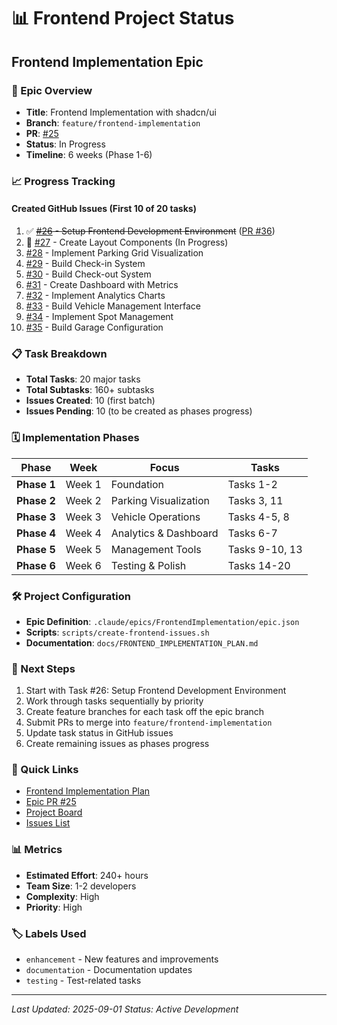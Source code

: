 # 📊 Frontend Project Status

## Frontend Implementation Epic

### 🎯 Epic Overview

- **Title**: Frontend Implementation with shadcn/ui
- **Branch**: `feature/frontend-implementation`
- **PR**: [#25](https://github.com/iaminawe/ParkingGarage/pull/25)
- **Status**: In Progress
- **Timeline**: 6 weeks (Phase 1-6)

### 📈 Progress Tracking

#### Created GitHub Issues (First 10 of 20 tasks)

1. ✅ ~~[#26](https://github.com/iaminawe/ParkingGarage/issues/26) - Setup Frontend Development Environment~~ ([PR #36](https://github.com/iaminawe/ParkingGarage/pull/36))
2. 🚧 [#27](https://github.com/iaminawe/ParkingGarage/issues/27) - Create Layout Components (In Progress)
3. [#28](https://github.com/iaminawe/ParkingGarage/issues/28) - Implement Parking Grid Visualization
4. [#29](https://github.com/iaminawe/ParkingGarage/issues/29) - Build Check-in System
5. [#30](https://github.com/iaminawe/ParkingGarage/issues/30) - Build Check-out System
6. [#31](https://github.com/iaminawe/ParkingGarage/issues/31) - Create Dashboard with Metrics
7. [#32](https://github.com/iaminawe/ParkingGarage/issues/32) - Implement Analytics Charts
8. [#33](https://github.com/iaminawe/ParkingGarage/issues/33) - Build Vehicle Management Interface
9. [#34](https://github.com/iaminawe/ParkingGarage/issues/34) - Implement Spot Management
10. [#35](https://github.com/iaminawe/ParkingGarage/issues/35) - Build Garage Configuration

### 📋 Task Breakdown

- **Total Tasks**: 20 major tasks
- **Total Subtasks**: 160+ subtasks
- **Issues Created**: 10 (first batch)
- **Issues Pending**: 10 (to be created as phases progress)

### 🗓️ Implementation Phases

| Phase | Week | Focus | Tasks |
|-------|------|-------|-------|
| **Phase 1** | Week 1 | Foundation | Tasks 1-2 |
| **Phase 2** | Week 2 | Parking Visualization | Tasks 3, 11 |
| **Phase 3** | Week 3 | Vehicle Operations | Tasks 4-5, 8 |
| **Phase 4** | Week 4 | Analytics & Dashboard | Tasks 6-7 |
| **Phase 5** | Week 5 | Management Tools | Tasks 9-10, 13 |
| **Phase 6** | Week 6 | Testing & Polish | Tasks 14-20 |

### 🛠️ Project Configuration

- **Epic Definition**: `.claude/epics/FrontendImplementation/epic.json`
- **Scripts**: `scripts/create-frontend-issues.sh`
- **Documentation**: `docs/FRONTEND_IMPLEMENTATION_PLAN.md`

### 📝 Next Steps
1. Start with Task #26: Setup Frontend Development Environment
2. Work through tasks sequentially by priority
3. Create feature branches for each task off the epic branch
4. Submit PRs to merge into `feature/frontend-implementation`
5. Update task status in GitHub issues
6. Create remaining issues as phases progress

### 🔗 Quick Links

- [Frontend Implementation Plan](FRONTEND_IMPLEMENTATION_PLAN.md)
- [Epic PR #25](https://github.com/iaminawe/ParkingGarage/pull/25)
- [Project Board](https://github.com/iaminawe/ParkingGarage/projects)
- [Issues List](https://github.com/iaminawe/ParkingGarage/issues)

### 📊 Metrics

- **Estimated Effort**: 240+ hours
- **Team Size**: 1-2 developers
- **Complexity**: High
- **Priority**: High

### 🏷️ Labels Used

- `enhancement` - New features and improvements
- `documentation` - Documentation updates
- `testing` - Test-related tasks

---

*Last Updated: 2025-09-01*
*Status: Active Development*